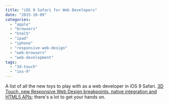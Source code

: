 ```yaml
---
title: "iOS 9 Safari for Web Developers"
date: "2015-10-09"
categories: 
  - "apple"
  - "browsers"
  - "html5"
  - "ipad"
  - "iphone"
  - "responsive-web-design"
  - "web-browsers"
  - "web-development"
tags: 
  - "3d-touch"
  - "ios-9"
---
```


A list of all the new toys to play with as a web developer in iOS 9 Safari. [3D Touch, new Responsive Web Design breakpoints, native integration and HTML5 APIs](http://www.mobilexweb.com/blog/ios9-safari-for-web-developers); there's a lot to get your hands on.
